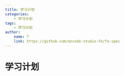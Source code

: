 ```yaml
---
title: 学习计划
categories:
    - 学习计划
tags:
    - 学习计划
author:
    name: T
    link: https://github.com/encode-studio-fe/fe-spec
---
```


# 学习计划